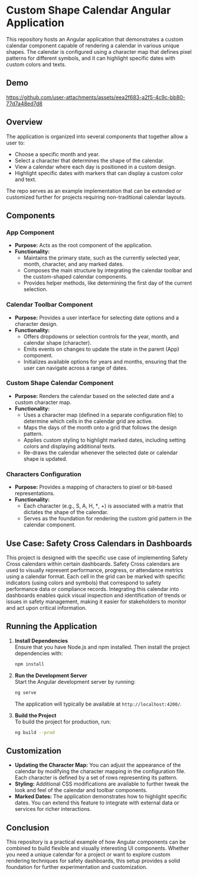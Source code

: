 # Custom Shape Calendar Angular Application

This repository hosts an Angular application that demonstrates a custom calendar component capable of rendering a calendar in various unique shapes. The calendar is configured using a character map that defines pixel patterns for different symbols, and it can highlight specific dates with custom colors and texts.

## Demo


https://github.com/user-attachments/assets/eea2f683-a2f5-4c9c-bb80-77d7a48ed7d8


## Overview

The application is organized into several components that together allow a user to:
- Choose a specific month and year.
- Select a character that determines the shape of the calendar.
- View a calendar where each day is positioned in a custom design.
- Highlight specific dates with markers that can display a custom color and text.

The repo serves as an example implementation that can be extended or customized further for projects requiring non-traditional calendar layouts.

## Components

### App Component
- **Purpose:** Acts as the root component of the application.
- **Functionality:**
  - Maintains the primary state, such as the currently selected year, month, character, and any marked dates.
  - Composes the main structure by integrating the calendar toolbar and the custom-shaped calendar components.
  - Provides helper methods, like determining the first day of the current selection.

### Calendar Toolbar Component
- **Purpose:** Provides a user interface for selecting date options and a character design.
- **Functionality:**
  - Offers dropdowns or selection controls for the year, month, and calendar shape (character).
  - Emits events on changes to update the state in the parent (App) component.
  - Initializes available options for years and months, ensuring that the user can navigate across a range of dates.

### Custom Shape Calendar Component
- **Purpose:** Renders the calendar based on the selected date and a custom character map.
- **Functionality:**
  - Uses a character map (defined in a separate configuration file) to determine which cells in the calendar grid are active.
  - Maps the days of the month onto a grid that follows the design pattern.
  - Applies custom styling to highlight marked dates, including setting colors and displaying additional texts.
  - Re-draws the calendar whenever the selected date or calendar shape is updated.

### Characters Configuration
- **Purpose:** Provides a mapping of characters to pixel or bit-based representations.
- **Functionality:**
  - Each character (e.g., S, A, H, †, +) is associated with a matrix that dictates the shape of the calendar.
  - Serves as the foundation for rendering the custom grid pattern in the calendar component.

## Use Case: Safety Cross Calendars in Dashboards

This project is designed with the specific use case of implementing Safety Cross calendars within certain dashboards. Safety Cross calendars are used to visually represent performance, progress, or attendance metrics using a calendar format. Each cell in the grid can be marked with specific indicators (using colors and symbols) that correspond to safety performance data or compliance records. Integrating this calendar into dashboards enables quick visual inspection and identification of trends or issues in safety management, making it easier for stakeholders to monitor and act upon critical information.

## Running the Application

1. **Install Dependencies**  
   Ensure that you have Node.js and npm installed. Then install the project dependencies with:
   ```bash
   npm install
   ```

2. **Run the Development Server**  
   Start the Angular development server by running:
   ```bash
   ng serve
   ```
   The application will typically be available at `http://localhost:4200/`.

3. **Build the Project**  
   To build the project for production, run:
   ```bash
   ng build --prod
   ```

## Customization

- **Updating the Character Map:** You can adjust the appearance of the calendar by modifying the character mapping in the configuration file. Each character is defined by a set of rows representing its pattern.
- **Styling:** Additional CSS modifications are available to further tweak the look and feel of the calendar and toolbar components.
- **Marked Dates:** The application demonstrates how to highlight specific dates. You can extend this feature to integrate with external data or services for richer interactions.

## Conclusion

This repository is a practical example of how Angular components can be combined to build flexible and visually interesting UI components. Whether you need a unique calendar for a project or want to explore custom rendering techniques for safety dashboards, this setup provides a solid foundation for further experimentation and customization.
